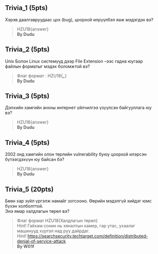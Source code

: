 ## Trivia_1 (5pts)

Хэрэв даалгавруудаас цох (bug), цоорхой илрүүлбэл яаж мэдэгдэх вэ?
> HZU18{answer}  
> **By Dudu**

## Trivia_2 (5pts)

Unix Болон Linux системүүд дээр File Extension –ээс гадна юугаар файлын форматыг мэдэх боломжтой вэ?
> Флаг формат : HZU18{***_***}  
> **By Dudu**

## Trivia_3 (5pts)

Дэлхийн хамгийн анхны интернет үйлчилгээ үзүүлсэн байгууллага юу вэ?
> HZU18{answer}  
> **By Dudu**

## Trivia_4 (5pts)

2002 онд хамгийн олон төрлийн vulnerability буюу цоорхой илэрсэн бүтээгдэхүүн юу байсан бэ?
> HZU18{answer}  
> **By Dudu**

## Trivia_5 (20pts)

Бөөн хар зүйл үргэлж намайг зогсооно. Өөрийн мэдэлгүй хийдэг юмс бүхэн холболттой.  
Энэ ямар халдлагын төрөл вэ?

> Флаг формат HZU18{Халдлагын төрөл}  
> Hint! Гайхам сонин нь хяналтын камер, гар утас, ухаалаг машинууд хүртэл над руу дайрдаг.  
> Hint! https://searchsecurity.techtarget.com/definition/distributed-denial-of-service-attack  
> **By W01f**
